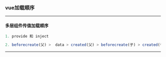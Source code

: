 ### vue加载顺序
---
#### 多层组件传值加载顺序
``` js
1. provide 和 inject

2. beforecreate(父) >  data > created(父) > beforecreate(子) > created(子) > mouted(子) > mouted(父)
```
---